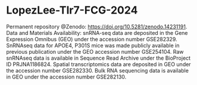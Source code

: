 # LopezLee-Tlr7-FCG-2024

Permanent repository @Zenodo: https://doi.org/10.5281/zenodo.14231191.
Data and Materials Availability: snRNA-seq data are deposited in the Gene Expression Omnibus (GEO) under the accession number GSE282329. SnRNAseq data for APOE4, P301S mice was made publicly available in previous publication under the GEO accession number GSE254104. Raw snRNAseq data is available in Sequence Read Archive under the BioProject ID PRJNA1186824. Spatial transcriptomics data are deposited in GEO under the accession number GSE282330. Bulk RNA sequencing data is available in GEO under the accession number GSE282130.
